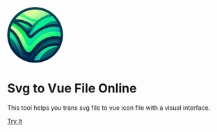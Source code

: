 <img src="/public/logo.png" width="128px" >

# Svg to Vue File Online

This tool helps you trans svg file to vue icon file with a visual interface.

[Try It](https://joo1es.github.io/svg2vue-ol/)